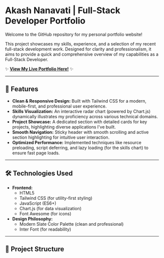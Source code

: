 # Akash Nanavati | Full-Stack Developer Portfolio

Welcome to the GitHub repository for my personal portfolio website!

This project showcases my skills, experience, and a selection of my recent full-stack development work. Designed for clarity and professionalism, it aims to provide a quick and comprehensive overview of my capabilities as a Full-Stack Developer.

✨ **[View My Live Portfolio Here!](https://akashnanavati-dev.github.io/)** ✨

---

## 🚀 Features

* **Clean & Responsive Design:** Built with Tailwind CSS for a modern, mobile-first, and professional user experience.
* **Skills Visualization:** An interactive radar chart (powered by Chart.js) dynamically illustrates my proficiency across various technical domains.
* **Project Showcase:** A dedicated section with detailed cards for key projects, highlighting diverse applications I've built.
* **Smooth Navigation:** Sticky header with smooth scrolling and active section highlighting for intuitive user interaction.
* **Optimized Performance:** Implemented techniques like resource preloading, script deferring, and lazy loading (for the skills chart) to ensure fast page loads.

---

## 🛠️ Technologies Used

* **Frontend:**
    * HTML5
    * Tailwind CSS (for utility-first styling)
    * JavaScript (ES6+)
    * Chart.js (for data visualization)
    * Font Awesome (for icons)
* **Design Philosophy:**
    * Modern Slate Color Palette (clean and professional)
    * Inter Font (for readability)

---

## 📁 Project Structure